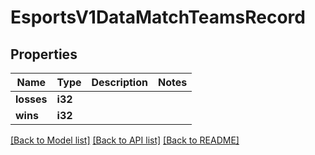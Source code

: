 # EsportsV1DataMatchTeamsRecord

## Properties

Name | Type | Description | Notes
------------ | ------------- | ------------- | -------------
**losses** | **i32** |  | 
**wins** | **i32** |  | 

[[Back to Model list]](../README.md#documentation-for-models) [[Back to API list]](../README.md#documentation-for-api-endpoints) [[Back to README]](../README.md)



